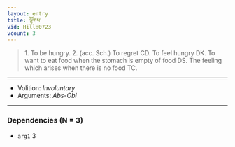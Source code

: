 ```yaml
---
layout: entry
title: ལྟོགས་
vid: Hill:0723
vcount: 3
---
```

> 1\. To be hungry\. 2\. (acc\. Sch\.) To regret CD\. To feel hungry DK\. To want to eat food when the stomach is empty of food DS\. The feeling which arises when there is no food TC\.

---
* Volition: _Involuntary_
* Arguments: _Abs-Obl_

---

### Dependencies (N = 3)
* `arg1` 3
